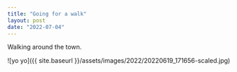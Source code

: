 ```yaml
---
title: "Going for a walk"
layout: post
date: "2022-07-04"
---
```


Walking around the town.

![yo yo]({{ site.baseurl }}/assets/images/2022/20220619_171656-scaled.jpg)
